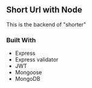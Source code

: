## Short Url with Node
This is the backend of "shorter"

### Built With
* Express
* Express validator
* JWT
* Mongoose
* MongoDB


